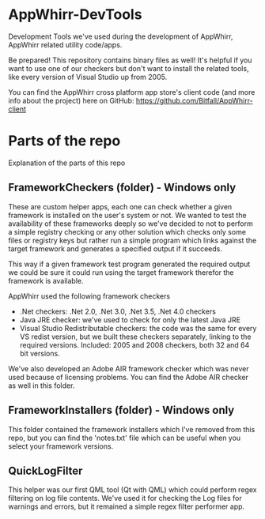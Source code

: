AppWhirr-DevTools=================Development Tools we've used during the development of AppWhirr, AppWhirr related utility code/apps.Be prepared!This repository contains binary files as well! It's helpful if you want to use one of our checkers but don't want to install the related tools, like every version of Visual Studio up from 2005.You can find the AppWhirr cross platform app store's client code (and more info about the project) here on GitHub: https://github.com/Bitfall/AppWhirr-clientParts of the repo=================Explanation of the parts of this repoFrameworkCheckers (folder) - Windows only--------------------------These are custom helper apps, each one can check whether a given framework is installed on the user's system or not. We wanted to test the availability of these frameworks deeply so we've decided to not to perform a simple registry checking or any other solution which checks only some files or registry keys but rather run a simple program which links against the target framework and generates a specified output if it succeeds.This way if a given framework test program generated the required output we could be sure it could run using the target framework therefor the framework is available.AppWhirr used the following framework checkers* .Net checkers: .Net 2.0, .Net 3.0, .Net 3.5, .Net 4.0 checkers* Java JRE checker: we've used to check for only the latest Java JRE* Visual Studio Redistributable checkers: the code was the same for every VS redist version, but we built these checkers separately, linking to the required versions. Included: 2005 and 2008 checkers, both 32 and 64 bit versions.We've also developed an Adobe AIR framework checker which was never used because of licensing problems. You can find the Adobe AIR checker as well in this folder.FrameworkInstallers (folder) - Windows only--------------------------This folder contained the framework installers which I've removed from this repo, but you can find the 'notes.txt' file which can be useful when you select your framework versions.QuickLogFilter--------------------------This helper was our first QML tool (Qt with QML) which could perform regex filtering on log file contents. We've used it for checking the Log files for warnings and errors, but it remained a simple regex filter performer app.